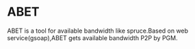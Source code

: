 ABET
====

ABET is a tool for available bandwidth like spruce.Based on web service(gsoap),ABET gets available bandwidth P2P by PGM. 
